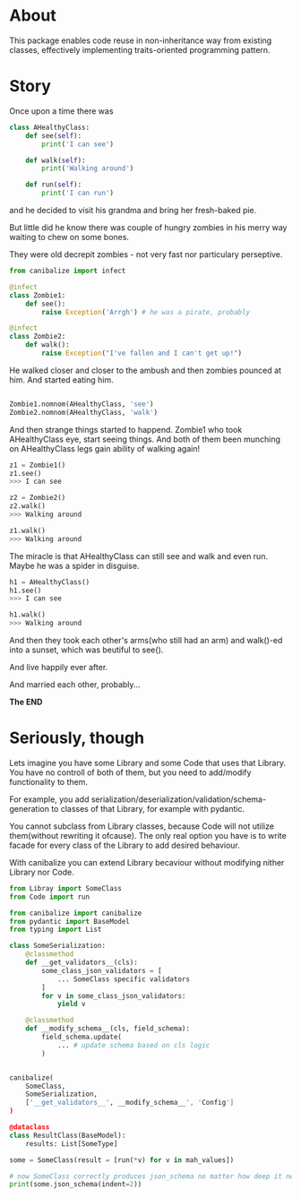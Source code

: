 # About
This package enables code reuse in non-inheritance way from existing classes,
effectively implementing traits-oriented programming pattern.

# Story
Once upon a time there was 
```python 
class AHealthyClass:
    def see(self):
        print('I can see')

    def walk(self):
        print('Walking around')

    def run(self):
        print('I can run')
```
and he decided to visit his grandma and bring her fresh-baked pie.

But little did he know there was couple of hungry zombies in his merry way 
waiting to chew on some bones. 

They were old decrepit zombies - not very fast nor particulary perseptive.
```python
from canibalize import infect

@infect
class Zombie1:
    def see():
        raise Exception('Arrgh') # he was a pirate, probably

@infect
class Zombie2:
    def walk():
        raise Exception("I've fallen and I can't get up!")
```

He walked closer and closer to the ambush and then zombies pounced at him. And
started eating him.
```python

Zombie1.nomnom(AHealthyClass, 'see')
Zombie2.nomnom(AHealthyClass, 'walk')
```

And then strange things started to happend. Zombie1 who took AHealthyClass eye, 
start seeing things. And both of them been munching on AHealthyClass legs gain 
ability of walking again!
```python
z1 = Zombie1()
z1.see()
>>> I can see

z2 = Zombie2()
z2.walk()
>>> Walking around

z1.walk()
>>> Walking around
```

The miracle is that AHealthyClass can still see and walk and even run. 
Maybe he was a spider in disguise.
```python
h1 = AHealthyClass()
h1.see()
>>> I can see

h1.walk()
>>> Walking around

```

And then they took each other's arms(who still had an arm) and walk()-ed into
a sunset, which was beutiful to see().

And live happily ever after.

And married each other, probably...

**The END**


# Seriously, though
Lets imagine you have some Library and some Code that uses that Library.
You have no controll of both of them, but you need to add/modify functionality 
to them.

For example, you add serialization/deserialization/validation/schema-generation 
to classes of that Library, for example with pydantic.

You cannot subclass from Library classes, because Code will not utilize
them(without rewriting it ofcause). The only real option you have is to write
facade for every class of the Library to add desired behaviour.

With canibalize you can extend Library becaviour without modifying nither
Library nor Code.

```python
from Libray import SomeClass
from Code import run

from canibalize import canibalize
from pydantic import BaseModel
from typing import List

class SomeSerialization:
    @classmethod
    def __get_validators__(cls):
        some_class_json_validators = [
            ... SomeClass specific validators
        ]
        for v in some_class_json_validators:
            yield v

    @classmethod
    def __modify_schema__(cls, field_schema):
        field_schema.update(
            ... # update schema based on cls logic
        )


canibalize(
    SomeClass,
    SomeSerialization, 
    ['__get_validators__', __modify_schema__', 'Config']
)

@dataclass
class ResultClass(BaseModel):
    results: List[SomeType]

some = SomeClass(result = [run(*v) for v in mah_values])

# now SomeClass correctly produces json_schema no matter how deep it nested
print(some.json_schema(indent=2)) 
```
